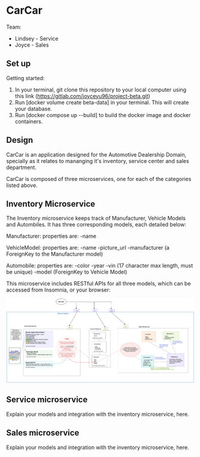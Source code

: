 # CarCar

Team:

* Lindsey - Service
* Joyce - Sales

## Set up
Getting started:
1. In your terminal, git clone this repository to your local computer using this link (https://gitlab.com/joyceyu96/project-beta.git)
2. Run [docker volume create beta-data] in your terminal. This will create your database.
3. Run [docker compose up --build] to build the docker image and docker containers.

## Design

CarCar is an application designed for the Automotive Dealership Domain,
specially as it relates to mananging it's inventory, service center and sales department.

CarCar is composed of three microservices, one for each of the categories listed above.


## Inventory Microservice

The Inventory microservice keeps track of Manufacturer, Vehicle Models and Autombiles. It has three corresponding models, each detailed below:

Manufacturer:
    properties are:
        -name

VehicleModel:
    properties are:
        -name
        -picture_url
        -manufacturer (a ForeignKey to the Manufacturer model)

Automobile:
    properties are:
        -color
        -year
        -vin (17 character max length, must be unique)
        -model (ForeignKey to Vehicle Model)

This microservice includes RESTful APIs for all three models, which can be accessed from Insomnia, or your browser:







<img src='images/Project Beta Overview.png' alt='diagram of Inventory, Sales, and Service microservices'>

## Service microservice

Explain your models and integration with the inventory
microservice, here.

## Sales microservice

Explain your models and integration with the inventory
microservice, here.
